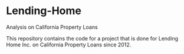 # Lending-Home
Analysis on California Property Loans


This repository contains the code for a project that is done for Lending Home Inc. on California Property Loans since 2012.  
